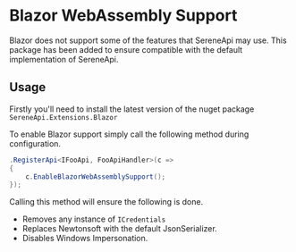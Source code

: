 ﻿# Blazor WebAssembly Support
Blazor does not support some of the features that SereneApi may use. This package has been added to ensure compatible with the default implementation of SereneApi.

## Usage
Firstly you'll need to install the latest version of the nuget package ```SereneApi.Extensions.Blazor```

To enable Blazor support simply call the following method during configuration.

```csharp
.RegisterApi<IFooApi, FooApiHandler>(c => 
{
	c.EnableBlazorWebAssemblySupport();
});
```

Calling this method will ensure the following is done.
*	Removes any instance of ```ICredentials```
*	Replaces Newtonsoft with the default JsonSerializer.
*	Disables Windows Impersonation.
